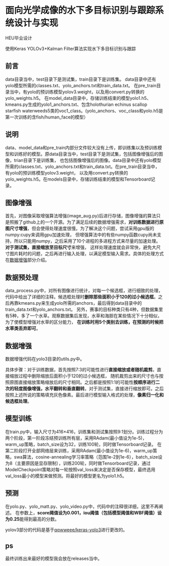 # 面向光学成像的水下多目标识别与跟踪系统设计与实现

HEU毕业设计

使用Keras YOLOv3+Kalman Filter算法实现水下多目标识别与跟踪

## 前言
data目录当中，test目录下是测试集，train目录下是训练集。
data目录中还有yolo模型所需的classes.txt、yolo_anchors.txt和train_data.txt。
在pre_train目录当中，有yolo的预训练模型yolov3.weight，以及用convert.py转换的yolo_weights.h5。
在model_data目录中，存储训练结束的模型yolo1.h5、kmeans.py生成的yolo1_anchors.txt、包含holothurian echinus scallop starfish waterweeds5类的voc1_class。(yolo_anchors、voc_class和yolo.h5是第一次训练的含fish/human_face的模型）

## 说明
data、model_data和pre_train内部分文件较大没有上传，即训练集以及预训练模型和训练好的模型。原data目录当中，test目录下是测试集，包括图像增强后的图像，trian目录下是训练集，
也包括图像增强后的图像。data目录中还有yolo模型所需的classes.txt、yolo_anchors.txt和train_data.txt。在pre_train目录当中，有yolo的预训练模型yolov3.weight，
以及用convert.py转换的yolo_weights.h5。在models目录中，存储训练结束的模型和Tensorboard记录。

## 图像增强
首先，对图像采取增强算法增强(image_aug.py)后进行存储，图像增强的算法只是照搬了github上的一个开源。为了满足后续的数据增强需求，**对训练数据进行原图尺寸增强**，但会使得处理速度很慢。为了解决这个问题，尝试采用gpu版的numpy:cupy来调用gpu加速处理，
但增强算法中的有些numpy函数cupy尚未支持，所以只能用numpy，之后采用了10个进程的多进程方式来尽量的加速处理。**对于测试集，直接缩放至目标尺寸**来增强，
这样处理速度就会非常快，避免大尺寸图片耗时的问题，之后再进行输入处理，以满足模型输入需求。具体的处理方式在[数据增强](#数据增强)部分介绍。

## 数据预处理
data_process.py中，对所有图像进行统计，对每一个候选框，进行细致的处理，代码中给出了详细的注释。候选框处理时**删除那些面积小于120的过小候选框**。之后再靠kmeans.py来生成yolo所需的anchors，最后得到data目录中的train_data.txt和yolo_anchors.txt。
另外，赛事的目标种类只有4种，但数据集里有5种，多了一个水草。观察数据集后发现，水草和海胆在某些情况下十分相似，为了使模型增强对水草的区分能力，
**在训练时用5个类别去训练，在预测的时候把水草类丢弃即可**。

## 数据增强
数据增强代码在yolo3目录的utils.py中。

具体步骤：对于训练数据，首先按照7:3的可能性进行**直接缩放或者随机裁剪**。直接缩放过程中删除缩放后面积小于120的过小候选框，
随机裁剪出来的尺寸也与按照原图直接缩放策略缩放后的尺寸相同。之后都是按照1:1的可能性**按顺序进行二次的轻度图像增强，水平翻转和垂直翻转**。对于测试集，直接进行缩放即可。之后按照上述所说的策略填充灰色像素。最后进行模型输入格式的处理，**像素归一化和候选框处理**。

## 模型训练
在train.py中，输入尺寸为416×416，训练集和测试集按照9:1划分。训练过程分为两个阶段，第一阶段冻结预训练所有层，采用RAdam(最小值设为1e-5)， warm_up策略，batch_size设为32，训练100轮，同时做Tensorboard记录。
在第二阶段打开全部网络层来训练，采用RAdam(最小值设为1e-6)，warm_up策略，swa算法，cosine-annealing学习率策略（范围1e-2到1e-6），batch_size设为8（主要原因是显存限制），训练200轮，同时做Tensorboard记录，通过ModelCheckpoint策略对每一轮按照val_loss来决定是否保存模型，最终选用val_loss最小的模型来做预测。将最好的模型更名为yolo1.h5。

## 预测
在yolo.py、yolo_matt.py、yolo_video.py中，代码中的注释很详细，这里不再阐述。
在参数上，**score阈值设为0.001，iou阈值（包括模型阈值和WBF阈值）设为0.25**能得到最高的分数。

yolov3部分的代码是基于[qqwweee/keras-yolo3](https://github.com/qqwweee/keras-yolo3)进行更改的。

## ps
最终训练出来最好的模型我会放在releases当中。
